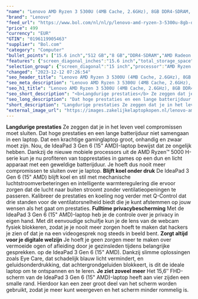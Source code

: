 ```yaml
---
"name": "Lenovo AMD Ryzen 3 5300U (4MB Cache, 2.6GHz), 8GB DDR4-SDRAM, 512GB SSD, 39.6 cm (15.6\") Full HD 1920 x 1080 IPS, AMD Radeon Graphics, WLAN, Webcam, Windows 11 Home 64-bit"
"brand": "Lenovo"
"feed_url": "https://www.bol.com/nl/nl/p/lenovo-amd-ryzen-3-5300u-8gb-ddr4-sdram-512gb-ssd-39-6-cm-full-hd-1920-x-1080-ips-amd-radeon-graphics-wlan-webcam-windows-11-home-64-bit/9300000067069060"
"price": 499
"currency": "EUR"
"GTIN": "0196119905463"
"supplier": "Bol.com"
"category": "Computer"
"bullet_points": ["15.6 inch","512 GB","8 GB","DDR4-SDRAM","AMD Radeon Graphics","Windows"]
"features": {"screen_diagonal_inches":"15.6 inch","total_storage_space":"512 GB","memory_size":"8 GB","memory_type":"DDR4-SDRAM","graphics_card":"AMD Radeon Graphics","operating_system":"Windows"}
"selection_group": {"screen_diagonal":"15 inch","processor":"AMD Ryzen 5","changed_price_past_3_days":false}
"changed": "2023-12-12 07:26:54"
"seo_header_title": "Lenovo AMD Ryzen 3 5300U (4MB Cache, 2.6GHz), 8GB DDR4-SDRAM, 512GB SSD, 39.6 cm (15.6\") Full HD 1920 x 1080 IPS, AMD Radeon Graphics, WLAN, Webcam, Windows 11 Home 64-bit"
"seo_meta_description": "Lenovo AMD Ryzen 3 5300U (4MB Cache, 2.6GHz), 8GB DDR4-SDRAM, 512GB SSD, 39.6 cm (15.6\") Full HD 1920 x 1080 IPS, AMD Radeon Graphics, WLAN, Webcam, Windows 11 Home 64-bit"
"seo_h1_title": "Lenovo AMD Ryzen 3 5300U (4MB Cache, 2.6GHz), 8GB DDR4-SDRAM, 512GB SSD, 39.6 cm (15.6\") Full HD 1920 x 1080 IPS, AMD Radeon Graphics, WLAN, Webcam, Windows 11 Home 64-bit"
"seo_short_description": "<b>Langdurige prestaties</b> Ze zeggen dat je in het leven veel compromissen moet sluiten."
"seo_long_description": "Dat hoge prestaties en een lange batterijduur niet samengaan in een laptop. Dat een krachtige gaminglaptop groot, onhandig en zwaar moet zijn. Nou, de IdeaPad 3 Gen 6 (15\" AMD)-laptop bewijst dat ze ongelijk hebben. Dankzij de nieuwe mobiele processors uit de AMD Ryzen™ 5000 H-serie kun je nu profiteren van topprestaties in games op een dun en licht apparaat met een geweldige batterijduur. Je hoeft dus nooit meer compromissen te sluiten over je laptop. <b>Blijft koel onder druk</b> De IdeaPad 3 Gen 6 (15\" AMD) blijft koel en stil met mechanische luchtstroomverbeteringen en intelligente warmteregulering die ervoor zorgen dat de lucht naar buiten stroomt zonder ventilatieopeningen te passeren. Kalibreer de prestaties en koeling nog verder met Q-Control dat drie standen voor de ventilatorsnelheid biedt die je kunt afstemmen op jouw wensen als het gaat om prestaties. <b>Fulltime privacybescherming</b> Met de IdeaPad 3 Gen 6 (15\" AMD)-laptop heb je de controle over je privacy in eigen hand. Met dit eenvoudige schuifje kun je de lens van de webcam fysiek blokkeren, zodat je je nooit meer zorgen hoeft te maken dat hackers je zien of dat je na een videogesprek nog steeds in beeld bent. <b>Zorgt altijd voor je digitale welzijn</b> Je hoeft je geen zorgen meer te maken over vermoeide ogen of afleiding door je gezinsleden tijdens belangrijke gesprekken. op de IdeaPad 3 Gen 6 (15\" AMD). Dankzij slimme oplossingen zoals Eye Care, dat schadelijk blauw licht vermindert, en geluidsonderdrukking, dat achtergrondgeluiden blokkeert, is dit de ideale laptop om te ontspannen en te leren. <b>Je ziet zoveel meer</b> Het 15,6″ FHD-scherm van de IdeaPad 3 Gen 6 (15\" AMD)-laptop heeft aan vier zijden een smalle rand. Hierdoor kan een zeer groot deel van het scherm worden gebruikt, zodat je meer kunt weergeven en het scherm minder rommelig is."
"short_description": "Langdurige prestaties Ze zeggen dat je in het leven veel compromissen moet sluiten. Dat hoge prestaties en een lange batterijduur niet samengaan in een laptop. Dat een krachtige gaminglaptop groot, onhandig en zwaar moet zijn. Nou, de IdeaPad 3 Gen 6 (15\" AMD)-laptop bewijst dat ze ongelijk hebben. Dankzij de nieuwe mobiele processors uit de AMD Ryzen™ 5000 H-serie kun je nu profiteren van topprestaties in games op een dun en licht apparaat met een geweldige batterijduur. Je hoeft dus nooit meer compromissen te sluiten over je laptop. Blijft koel onder druk De IdeaPad 3 Gen 6 (15\" AMD) blijft koel en stil met mechanische luchtstroomverbeteringen en intelligente warmteregulering die ervoor zorgen dat de lucht naar buiten stroomt zonder ventilatieopeningen te passeren. Kalibreer de prestaties en koeling nog verder met Q-Control dat drie standen voor de ventilatorsnelheid biedt die je kunt afstemmen op jouw wensen als het gaat om prestaties. Fulltime privacybescherming Met de IdeaPad 3 Gen 6 (15\" AMD)-laptop heb je de controle over je privacy in eigen hand. Met dit eenvoudige schuifje kun je de lens van de webcam fysiek blokkeren, zodat je je nooit meer zorgen hoeft te maken dat hackers je zien of dat je na een videogesprek nog steeds in beeld bent. Zorgt altijd voor je digitale welzijn Je hoeft je geen zorgen meer te maken over vermoeide ogen of afleiding door je gezinsleden tijdens belangrijke gesprekken. op de IdeaPad 3 Gen 6 (15\" AMD). Dankzij slimme oplossingen zoals Eye Care, dat schadelijk blauw licht vermindert, en geluidsonderdrukking, dat achtergrondgeluiden blokkeert, is dit de ideale laptop om te ontspannen en te leren. Je ziet zoveel meer Het 15,6″ FHD-scherm van de IdeaPad 3 Gen 6 (15\" AMD)-laptop heeft aan vier zijden een smalle rand. Hierdoor kan een zeer groot deel van het scherm worden gebruikt, zodat je meer kunt weergeven en het scherm minder rommelig is."
"external_image_url": "https://images.zakelijkelaptopkopen.nl/lenovo-amd-ryzen-3-5300u-8gb-ddr4-sdram-512gb-ssd-39-6-cm-full-hd-1920-x-1080-ips-amd-radeon-graphics-wlan-webcam-windows-11-home-64-bit.webp"
---
```


<b>Langdurige prestaties</b> Ze zeggen dat je in het leven veel compromissen moet sluiten. Dat hoge prestaties en een lange batterijduur niet samengaan in een laptop. Dat een krachtige gaminglaptop groot, onhandig en zwaar moet zijn. Nou, de IdeaPad 3 Gen 6 (15" AMD)-laptop bewijst dat ze ongelijk hebben. Dankzij de nieuwe mobiele processors uit de AMD Ryzen™ 5000 H-serie kun je nu profiteren van topprestaties in games op een dun en licht apparaat met een geweldige batterijduur. Je hoeft dus nooit meer compromissen te sluiten over je laptop. <b>Blijft koel onder druk</b> De IdeaPad 3 Gen 6 (15" AMD) blijft koel en stil met mechanische luchtstroomverbeteringen en intelligente warmteregulering die ervoor zorgen dat de lucht naar buiten stroomt zonder ventilatieopeningen te passeren. Kalibreer de prestaties en koeling nog verder met Q-Control dat drie standen voor de ventilatorsnelheid biedt die je kunt afstemmen op jouw wensen als het gaat om prestaties. <b>Fulltime privacybescherming</b> Met de IdeaPad 3 Gen 6 (15" AMD)-laptop heb je de controle over je privacy in eigen hand. Met dit eenvoudige schuifje kun je de lens van de webcam fysiek blokkeren, zodat je je nooit meer zorgen hoeft te maken dat hackers je zien of dat je na een videogesprek nog steeds in beeld bent. <b>Zorgt altijd voor je digitale welzijn</b> Je hoeft je geen zorgen meer te maken over vermoeide ogen of afleiding door je gezinsleden tijdens belangrijke gesprekken. op de IdeaPad 3 Gen 6 (15" AMD). Dankzij slimme oplossingen zoals Eye Care, dat schadelijk blauw licht vermindert, en geluidsonderdrukking, dat achtergrondgeluiden blokkeert, is dit de ideale laptop om te ontspannen en te leren. <b>Je ziet zoveel meer</b> Het 15,6″ FHD-scherm van de IdeaPad 3 Gen 6 (15" AMD)-laptop heeft aan vier zijden een smalle rand. Hierdoor kan een zeer groot deel van het scherm worden gebruikt, zodat je meer kunt weergeven en het scherm minder rommelig is.